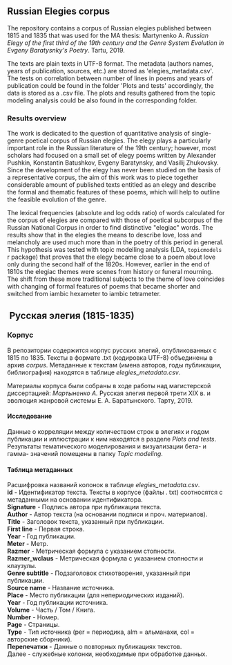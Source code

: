 ## Russian Elegies corpus

The repository contains a corpus of Russian elegies published between 1815 and 1835 that was used for the MA thesis: Martynenko A. _Russian Elegy of the first third of the 19th century and the Genre System Evolution in Evgeny Baratysnky's Poetry_. Tartu, 2019.

The texts are plain texts in UTF-8 format. The metadata (authors names, years of publication, sources, etc.) are stored as 'elegies_metadata.csv'.
The tests on correlation between number of lines in poems and years of publication could be found in the folder 'Plots and tests' accordingly, the data is stored as a .csv file.
The plots and results gathered from the topic modeling analysis could be also found in the corresponding folder.
  
    
### Results overview

The work is dedicated to the question of quantitative analysis of single-genre poetical corpus of Russian elegies.
The elegy plays a particularly important role in the Russian literature of the 19th century; however, most scholars had focused on a small set of elegy poems written by Alexander Pushkin, Konstantin Batushkov, Evgeny Baratynsky, and Vasilij Zhukovsky. Since the development of the elegy has never been studied on the basis of a representative corpus, the aim of this work was to piece together considerable amount of published texts entitled as an elegy and describe the formal and thematic features of these poems, which will help to outline the feasible evolution of the genre.  

The lexical frequencies (absolute and log odds ratio) of words calculated for the corpus of elegies are compared with those of poetical subcorpus of the Russian National Corpus in order to find distinctive "elegiac" words. The results show that in the elegies the means to describe love, loss and melancholy are used much more than in the poetry of this period in general. This hypothesis was tested with topic modelling analysis (LDA, `topicmodels` r package) that proves that the elegy became close to a poem about love only during the second half of the 1820s. However, earlier in the end of 1810s the elegiac themes were scenes from history or funeral mourning. The shift from these more traditional subjects to the theme of love coincides with changing of formal features of poems that became shorter and switched from iambic hexameter to iambic tetrameter.  




##  Русская элегия (1815-1835)

### Корпус

В репозитории содержится корпус русских элегий, опубликованных с 1815 по 1835. Тексты в формате .txt (кодировка UTF-8) объединены в архив _corpus_. Метаданные к текстам (имена авторов, годы публикации, библиография) находятся в таблице _elegies_metadata.csv_.


Материалы корпуса были собраны в ходе работы над магистерской диссертацией: _Мартыненко А._ Русская элегия первой трети XIX в. и эволюция жанровой системы Е. А. Баратынского. Тарту, 2019.


#### Исследование

Данные о корреляции между количеством строк в элегиях и годом публикации и иллюстрации к ним находятся в разделе _Plots and tests_. Результаты тематического моделирования и визуализации бета- и гамма- значений помещены в папку _Topic modeling_.




#### Таблица метаданных

Расшифровка названий колонок в таблице _elegies_metadata.csv_.  
**id** - Идентификатор текста. Тексты в корпусе (файлы . txt) соотносятся с метаданными на основании идентификатора.  
**Signature** - Подпись автора при публикации текста.  
**Author** - Автор текста (на основании подписи и проч. материалов).  
**Title** - Заголовок текста, указанный при публикации.  
**First line** - Первая строка.  
**Year** - Год публикации.  
**Meter** - Метр.  
**Razmer** - Метрическая формула с указанием стопности.  
**Razmer_wclaus** - Метрическая формула с указанием стопности и клаузулы.  
**Genre subtitle** - Подзаголовок стихотворения, указанный при публикации.  
**Source name** - Название источника.  
**Place** - Место публикации (для непериодических изданий).  
**Year** - Год публикации источника.  
**Volume** - Часть / Том / Книга.  
**Number** - Номер.  
**Page** - Страницы.  
**Type** - Тип источника (per = периодика, alm = альманахи, col = авторские сборники).  
**Перепечатки** - Данные о повторных публикациях текстов.  
Далее - служебные колонки, необходимые при обработке данных.  
